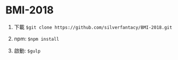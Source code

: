 # BMI-2018

1. 下載
```$git clone https://github.com/silverfantacy/BMI-2018.git```

2. npm: ```$npm install```

3. 啟動: ```$gulp```
